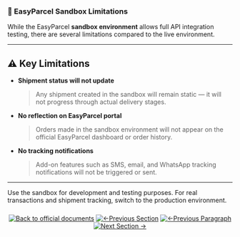 ### 🚫 EasyParcel Sandbox Limitations

While the EasyParcel **sandbox environment** allows full API integration testing, there are several limitations compared to the live environment.

---

## ⚠️ Key Limitations

* **Shipment status will not update**

  > Any shipment created in the sandbox will remain static — it will not progress through actual delivery stages.

* **No reflection on EasyParcel portal**

  > Orders made in the sandbox environment will not appear on the official EasyParcel dashboard or order history.

* **No tracking notifications**

  > Add-on features such as SMS, email, and WhatsApp tracking notifications will not be triggered or sent.

---

Use the sandbox for development and testing purposes. For real transactions and shipment tracking, switch to the production environment.

<div align="center" style="margin: 1.5rem 0;">

[![Back to official documents](https://img.shields.io/badge/Back_to_official_documents-007ACC?style=for-the-badge&scale=1.3)](../README.md)
[![←Previous Section](https://img.shields.io/badge/Previous_Section_%E2%86%90-FF7733?style=for-the-badge&scale=1.3)](../1.Developer%20Hub/1.register%20developer%20account.md)
[![←Previous Paragraph](https://img.shields.io/badge/Previous_Paragraph_%E2%86%90-FF7733?style=for-the-badge&scale=1.3)](../2.Create%20Sandbox/2.top%20up%20sandbox%20credit.md)
[![Next Section →](https://img.shields.io/badge/Next_Section_%E2%86%92-00CC88?style=for-the-badge&scale=1.3)](/3.OAuth%20Authentication/1.%20oauth%20authentication%20guide.md)

</div>
